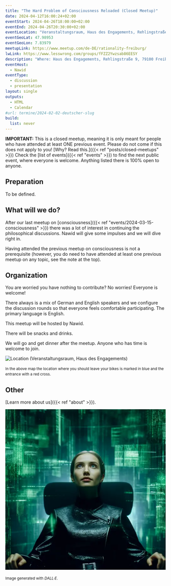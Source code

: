 ```yaml
---
title: "The Hard Problem of Consciousness Reloaded (Closed Meetup)"
date: 2024-04-12T16:00:24+02:00
eventStart: 2024-04-26T18:00:00+02:00
eventEnd: 2024-04-26T20:30:00+02:00
eventLocation: "Veranstaltungsraum, Haus des Engagements, Rehlingstraße 9, 79100 Freiburg"
eventGeoLat: 47.98953
eventGeoLon: 7.83979
meetupLink: https://www.meetup.com/de-DE/rationality-freiburg/
lwLink: https://www.lesswrong.com/groups/fFZZ2Ywzsab86EESY
description: "Where: Haus des Engagements, Rehlingstraße 9, 79100 Freiburg. When: Friday, April 26th 2024 at 18:00 hours CEST."
eventHost:
  - Nawid
eventType:
  - discussion
  - presentation
layout: single
outputs:
  - HTML
  - Calendar
#url: termine/2024-02-02-deutscher-slug
build:
  list: never
---
```


**IMPORTANT:** This is a closed meetup, meaning it is only meant for people who
have attended at least ONE previous event. Please do not come if this does not
apply to you! [Why? Read this.]({{< ref "posts/closed-meetups" >}}) Check the
[list of events]({{< ref "events" >}}) to find the next public event, where
everyone is welcome. Anything listed there is 100% open to anyone.


## Preparation

To be defined.


## What will we do?

After our last meetup on [consciousness]({{< ref
"events/2024-03-15-consciousness" >}}) there was a lot of interest in continuing
the philosophical discussions. Nawid will give some impulses and we will dive
right in.

Having attended the previous meetup on consciousness is not a prerequisite
(however, you do need to have attended at least one previous meetup on any
topic, see the note at the top).


## Organization

You are worried you have nothing to contribute? No worries! Everyone is
welcome!

There always is a mix of German and English speakers and we configure the
discussion rounds so that everyone feels comfortable participating. The primary
language is English.

This meetup will be hosted by Nawid.

There will be snacks and drinks.

We will go and get dinner after the meetup. Anyone who has time is welcome to
join.

![Location (Veranstaltungsraum, Haus des Engagements)](/images/hde-new-building.png)

<small>In the above map the location where you should leave your bikes is marked
in blue and the entrance with a red cross.</small>


## Other

[Learn more about us]({{< ref "about" >}}).

![Woman in The Matrix reflecting on consciousness](cover.webp "Woman in The Matrix reflecting on consciousness")

<small>Image generated with _DALL·E_.</small>
